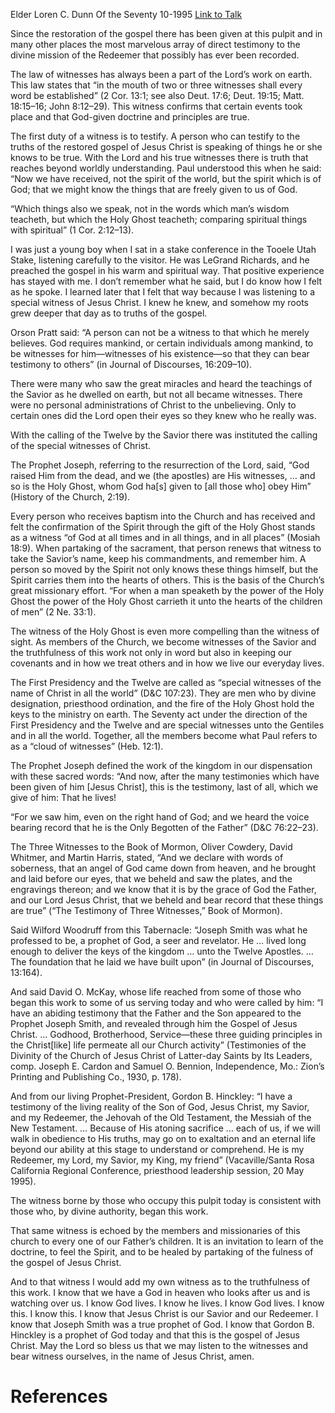 Elder Loren C. Dunn
Of the Seventy
10-1995
[Link to Talk](https://www.churchofjesuschrist.org/study/general-conference/1995/10/witnesses?lang=eng)

Since the restoration of the gospel there has been given at this pulpit and in many other places the most marvelous array of direct testimony to the divine mission of the Redeemer that possibly has ever been recorded.

The law of witnesses has always been a part of the Lord’s work on earth. This law states that “in the mouth of two or three witnesses shall every word be established” (2 Cor. 13:1; see also Deut. 17:6; Deut. 19:15; Matt. 18:15–16; John 8:12–29). This witness confirms that certain events took place and that God-given doctrine and principles are true.

The first duty of a witness is to testify. A person who can testify to the truths of the restored gospel of Jesus Christ is speaking of things he or she knows to be true. With the Lord and his true witnesses there is truth that reaches beyond worldly understanding. Paul understood this when he said: “Now we have received, not the spirit of the world, but the spirit which is of God; that we might know the things that are freely given to us of God.

“Which things also we speak, not in the words which man’s wisdom teacheth, but which the Holy Ghost teacheth; comparing spiritual things with spiritual” (1 Cor. 2:12–13).

I was just a young boy when I sat in a stake conference in the Tooele Utah Stake, listening carefully to the visitor. He was LeGrand Richards, and he preached the gospel in his warm and spiritual way. That positive experience has stayed with me. I don’t remember what he said, but I do know how I felt as he spoke. I learned later that I felt that way because I was listening to a special witness of Jesus Christ. I knew he knew, and somehow my roots grew deeper that day as to truths of the gospel.

Orson Pratt said: “A person can not be a witness to that which he merely believes. God requires mankind, or certain individuals among mankind, to be witnesses for him—witnesses of his existence—so that they can bear testimony to others” (in Journal of Discourses, 16:209–10).

There were many who saw the great miracles and heard the teachings of the Savior as he dwelled on earth, but not all became witnesses. There were no personal administrations of Christ to the unbelieving. Only to certain ones did the Lord open their eyes so they knew who he really was.

With the calling of the Twelve by the Savior there was instituted the calling of the special witnesses of Christ.

The Prophet Joseph, referring to the resurrection of the Lord, said, “God raised Him from the dead, and we (the apostles) are His witnesses, … and so is the Holy Ghost, whom God ha[s] given to [all those who] obey Him” (History of the Church, 2:19).

Every person who receives baptism into the Church and has received and felt the confirmation of the Spirit through the gift of the Holy Ghost stands as a witness “of God at all times and in all things, and in all places” (Mosiah 18:9). When partaking of the sacrament, that person renews that witness to take the Savior’s name, keep his commandments, and remember him. A person so moved by the Spirit not only knows these things himself, but the Spirit carries them into the hearts of others. This is the basis of the Church’s great missionary effort. “For when a man speaketh by the power of the Holy Ghost the power of the Holy Ghost carrieth it unto the hearts of the children of men” (2 Ne. 33:1).

The witness of the Holy Ghost is even more compelling than the witness of sight. As members of the Church, we become witnesses of the Savior and the truthfulness of this work not only in word but also in keeping our covenants and in how we treat others and in how we live our everyday lives.

The First Presidency and the Twelve are called as “special witnesses of the name of Christ in all the world” (D&C 107:23). They are men who by divine designation, priesthood ordination, and the fire of the Holy Ghost hold the keys to the ministry on earth. The Seventy act under the direction of the First Presidency and the Twelve and are special witnesses unto the Gentiles and in all the world. Together, all the members become what Paul refers to as a “cloud of witnesses” (Heb. 12:1).

The Prophet Joseph defined the work of the kingdom in our dispensation with these sacred words: “And now, after the many testimonies which have been given of him [Jesus Christ], this is the testimony, last of all, which we give of him: That he lives!

“For we saw him, even on the right hand of God; and we heard the voice bearing record that he is the Only Begotten of the Father” (D&C 76:22–23).

The Three Witnesses to the Book of Mormon, Oliver Cowdery, David Whitmer, and Martin Harris, stated, “And we declare with words of soberness, that an angel of God came down from heaven, and he brought and laid before our eyes, that we beheld and saw the plates, and the engravings thereon; and we know that it is by the grace of God the Father, and our Lord Jesus Christ, that we beheld and bear record that these things are true” (“The Testimony of Three Witnesses,” Book of Mormon).

Said Wilford Woodruff from this Tabernacle: “Joseph Smith was what he professed to be, a prophet of God, a seer and revelator. He … lived long enough to deliver the keys of the kingdom … unto the Twelve Apostles. … The foundation that he laid we have built upon” (in Journal of Discourses, 13:164).

And said David O. McKay, whose life reached from some of those who began this work to some of us serving today and who were called by him: “I have an abiding testimony that the Father and the Son appeared to the Prophet Joseph Smith, and revealed through him the Gospel of Jesus Christ. … Godhood, Brotherhood, Service—these three guiding principles in the Christ[like] life permeate all our Church activity” (Testimonies of the Divinity of the Church of Jesus Christ of Latter-day Saints by Its Leaders, comp. Joseph E. Cardon and Samuel O. Bennion, Independence, Mo.: Zion’s Printing and Publishing Co., 1930, p. 178).

And from our living Prophet-President, Gordon B. Hinckley: “I have a testimony of the living reality of the Son of God, Jesus Christ, my Savior, and my Redeemer, the Jehovah of the Old Testament, the Messiah of the New Testament. … Because of His atoning sacrifice … each of us, if we will walk in obedience to His truths, may go on to exaltation and an eternal life beyond our ability at this stage to understand or comprehend. He is my Redeemer, my Lord, my Savior, my King, my friend” (Vacaville/Santa Rosa California Regional Conference, priesthood leadership session, 20 May 1995).

The witness borne by those who occupy this pulpit today is consistent with those who, by divine authority, began this work.

That same witness is echoed by the members and missionaries of this church to every one of our Father’s children. It is an invitation to learn of the doctrine, to feel the Spirit, and to be healed by partaking of the fulness of the gospel of Jesus Christ.

And to that witness I would add my own witness as to the truthfulness of this work. I know that we have a God in heaven who looks after us and is watching over us. I know God lives. I know he lives. I know God lives. I know this. I know this. I know that Jesus Christ is our Savior and our Redeemer. I know that Joseph Smith was a true prophet of God. I know that Gordon B. Hinckley is a prophet of God today and that this is the gospel of Jesus Christ. May the Lord so bless us that we may listen to the witnesses and bear witness ourselves, in the name of Jesus Christ, amen.

# References
